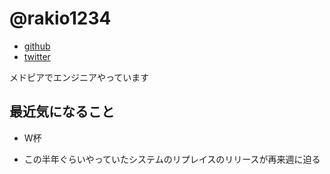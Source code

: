 # @rakio1234

* [github](https://github.com/rakio1234)
* [twitter](https://twitter.com/rakio1234)

メドピアでエンジニアやっています

## 最近気になること

* W杯

* この半年ぐらいやっていたシステムのリプレイスのリリースが再来週に迫る
